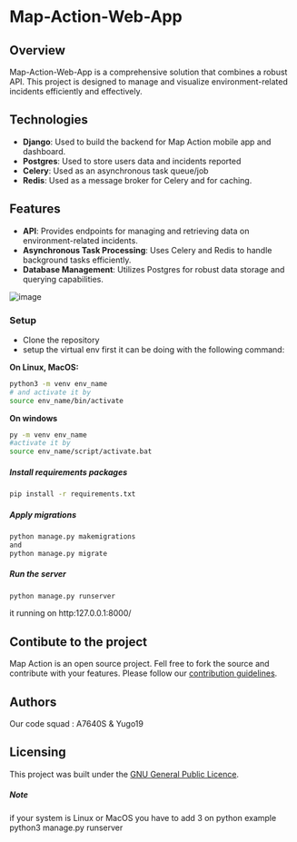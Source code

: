# Map-Action-Web-App

## Overview

Map-Action-Web-App is a comprehensive solution that combines a robust API. This project is designed to manage and visualize environment-related incidents efficiently and effectively.

## Technologies

-   **Django**: Used to build the backend for Map Action mobile app and dashboard.
-   **Postgres**: Used to store users data and incidents reported
-   **Celery**: Used as an asynchronous task queue/job
-   **Redis**: Used as a message broker for Celery and for caching.

## Features

-   **API**: Provides endpoints for managing and retrieving data on environment-related incidents.
-   **Asynchronous Task Processing**: Uses Celery and Redis to handle background tasks efficiently.
-   **Database Management**: Utilizes Postgres for robust data storage and querying capabilities.

![image](https://github.com/223MapAction/Map-Action-Web-App/assets/64170643/08e7d056-c42a-4ae2-b95a-d70ae4bfe5c1)

### Setup

-   Clone the repository
-   setup the virtual env first
    it can be doing with the following command:

**On Linux, MacOS:**

```bash
python3 -m venv env_name
# and activate it by
source env_name/bin/activate
```

**On windows**

```bash
py -m venv env_name
#activate it by
source env_name/script/activate.bat
```

##### Install requirements packages

```bash
pip install -r requirements.txt
```

##### Apply migrations

```bash
python manage.py makemigrations
and
python manage.py migrate
```

##### Run the server

```bash
python manage.py runserver
```

it running on http:127.0.0.1:8000/

## Contibute to the project

Map Action is an open source project. Fell free to fork the source and contribute with your features. Please follow our [contribution guidelines](CONTRIBUTING.md).

## Authors

Our code squad : A7640S & Yugo19

## Licensing

This project was built under the [GNU General Public Licence](LICENSE).

##### Note

if your system is Linux or MacOS
you have to add 3 on python
example python3 manage.py runserver
